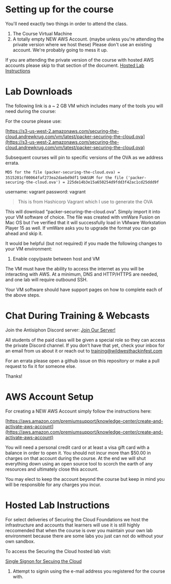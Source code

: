 # Setting up for the course

You'll need exactly two things in order to attend the class.  

1. The Course Virtual Machine
2. A totally empty NEW AWS Account. (maybe unless you're attending the private version where we host these)  Please don't use
an existing account.  We're probably going to mess it up.

If you are attending the private version of the course with hosted AWS accounts please skip to that section of the document. [Hosted Lab Instructions](#hosted-lab-instructions)

# Lab Downloads

The following link is a ~ 2 GB VM which includes many of the tools you will need during the course:

For the course please use:

[https://s3-us-west-2.amazonaws.com/securing-the-cloud.andrewkrug.com/vm/latest/packer-securing-the-cloud.ova](https://s3-us-west-2.amazonaws.com/securing-the-cloud.andrewkrug.com/vm/latest/packer-securing-the-cloud.ova)

Subsequent courses will pin to specific versions of the OVA as we address errata.

`MD5 for the file (packer-securing-the-cloud.ova) = 3515201cf00064faf273ea2daebd9df1`
`SHASUM for the file ('packer-securing-the-cloud.ova') = 225de14b3e15a650254d9fdd3f42ac1cd25ddd9f`

username: vagrant
password: vagrant

> This is from Hashicorp Vagrant which I use to generate the OVA

This will download “packer-securing-the-cloud.ova”. Simply import it into your VM software of choice. The file was created with vmWare Fusion on Mac OS but I’ve verified that it will successfully load in VMware Workstation Player 15 as well. If vmWare asks you to upgrade the format you can go ahead and skip it.

It would be helpful (but not required) if you made the following changes to your VM environment:
1) Enable copy/paste between host and VM

The VM must have the ability to access the internet as you will be interacting with AWS. At a minimum, DNS and HTTP/HTTPS are needed, and one lab will require outbound SSH.

Your VM software should have support pages on how to complete each of the above steps. 

# Chat During Training & Webcasts

Join the Antisiphon Discord server: [Join Our Server!](https://discord.gg/antisyphon)

All students of the paid class will be given a special role so they can access the private Discord channel. If you don’t have that yet, check your inbox for an email from us about it or reach out to training@wildwesthackinfest.com

For an errata please open a github issue on this repository or make a pull request to fix it for someone else.

Thanks!

# AWS Account Setup

For creating a NEW AWS Account simply follow the instructions here:

[https://aws.amazon.com/premiumsupport/knowledge-center/create-and-activate-aws-account](https://aws.amazon.com/premiumsupport/knowledge-center/create-and-activate-aws-account)

You will need a personal credit card or at least a visa gift card with a balance in order to open it.  You should not incur more than $50.00 in charges on that account during the course.  At the end we will shut everything down using an open source tool to scorch the earth of any resources and ultimately close this account.

You may elect to keep the account beyond the course but keep in mind you will be responsible for any charges you incur.

# Hosted Lab Instructions

For select deliveries of Securing the Cloud Foundations we host the infrastructure and accounts that learners will use
it is still highly reccomended that when the course is over you maintain your own lab environment because there are some labs you just can not do without your own sandbox.

To access the Securing the Cloud hosted lab visit:

[Single Signon for Secuing the Cloud]('https://resilientsecuritylabs.awsapps.com/start')

1. Attempt to signin using the e-mail address you registered for the course with.  
